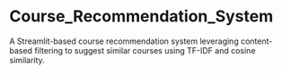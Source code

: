 # Course_Recommendation_System
A Streamlit-based course recommendation system leveraging content-based filtering to suggest similar courses using TF-IDF and cosine similarity.
